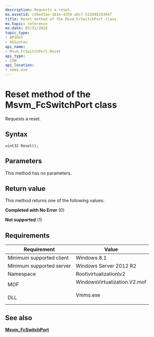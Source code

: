 ```yaml
---
description: Requests a reset.
ms.assetid: c56ed3ae-381e-4359-a0c7-53284b19364f
title: Reset method of the Msvm_FcSwitchPort class
ms.topic: reference
ms.date: 05/31/2018
topic_type: 
- APIRef
- kbSyntax
api_name: 
- Msvm_FcSwitchPort.Reset
api_type: 
- COM
api_location: 
- vmms.exe
---
```


# Reset method of the Msvm\_FcSwitchPort class

Requests a reset.

## Syntax


```mof
uint32 Reset();
```



## Parameters

This method has no parameters.

## Return value

This method returns one of the following values:

<dl> <dt>

**Completed with No Error** (0)
</dt> <dt>

**Not supported** (1)
</dt> </dl>

## Requirements



| Requirement | Value |
|-------------------------------------|---------------------------------------------------------------------------------------------------------|
| Minimum supported client<br/> | Windows 8.1<br/>                                                                                  |
| Minimum supported server<br/> | Windows Server 2012 R2<br/>                                                                       |
| Namespace<br/>                | Root\\virtualization\\v2<br/>                                                                     |
| MOF<br/>                      | <dl> <dt>WindowsVirtualization.V2.mof</dt> </dl> |
| DLL<br/>                      | <dl> <dt>Vmms.exe</dt> </dl>                     |



## See also

<dl> <dt>

[**Msvm\_FcSwitchPort**](msvm-fcswitchport.md)
</dt> </dl>

 

 





